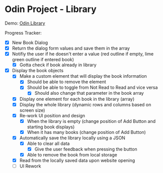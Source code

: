 # Odin Project - Library

Demo: [Odin Library](https://kristijanturic.github.io/odin-library/)

Progress Tracker:

- [X] New Book Dialog
- [X] Return the dialog form values and save them in the array
- [X] Notifiy the user if he doesn't enter a value (red outline if empty, lime green outline if entered book)
  - [X] Gotta check if book already in library
- [X] Display the book objects
  - [X] Make a custom element that will display the book information
    - [X] Should be able to remove the element
    - [X] Should be able to toggle from Not Read to Read and vice versa
      - [X] Should also change that parameter in the book array
  - [X] Display one element for each book in the library (array)
  - [X] Display the whole library (dynamic rows and columns based on screen size)
  - [X] Re-work UI position and design
    - [X] When the library is empty (change position of Add Button and starting book displays)
    - [X] When it has many books (change position of Add Button)
  - [X] Automatically save the library locally using a JSON
    - [X] Able to clear all data
      - [X] Give the user feedback when pressing the button
    - [X] Able to remove the book from local storage
  - [X] Read from the locally saved data upon website opening
  - [ ] UI Rework
